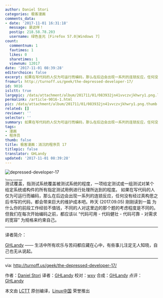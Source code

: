 ```yaml
---
author: Daniel Stori
categories: 极客漫画
comments_data:
- date: '2017-11-01 16:31:18'
  message: 是这样！
  postip: 218.58.78.203
  username: 绿色圣光 [Firefox 57.0|Windows 7]
count:
  commentnum: 1
  favtimes: 1
  likes: 0
  sharetimes: 1
  viewnum: 12017
date: '2017-11-01 08:39:28'
editorchoice: false
excerpt: 如果在写代码的人仅为可运行而编码，那么在后边会出现一系列的连锁反应，任何没有经过真构思之后书写的代码，都会带来巨大的维护成本吧。
fromurl: http://turnoff.us/geek/the-depressed-developer-17/
id: 9016
islctt: true
largepic: /data/attachment/album/201711/01/083932jn41vvczvjkhwry1.png.large.jpg
permalink: /article-9016-1.html
pic: /data/attachment/album/201711/01/083932jn41vvczvjkhwry1.png.thumb.jpg
related: []
reviewer: ''
selector: ''
summary: 如果在写代码的人仅为可运行而编码，那么在后边会出现一系列的连锁反应，任何没有经过真构思之后书写的代码，都会带来巨大的维护成本吧。
tags:
- 漫画
- 程序员
thumb: false
title: 极客漫画：消沉的程序员 17
titlepic: false
translator: GHLandy
updated: '2017-11-01 08:39:28'
---
```


![depressed-developer-17](/data/attachment/album/201711/01/083932jn41vvczvjkhwry1.png)


<ruby> 测试覆盖 <rp>  （ </rp> <rt>  Testing coverage </rt> <rp>  ） </rp></ruby>，指测试系统覆盖被测试系统的程度，一项给定测试或一组测试对某个给定系统或构件的所有指定测试用例进行处理所达到的程度。 如果在写代码的人仅为可运行而编码，那么在后边会出现一系列的连锁反应，任何没有经过真构思之后书写的代码，都会带来巨大的维护成本吧。昨天 (2017.09.05) 刚刚读到一篇 为什么你的前段工作经验不值钱，不同的人对这里边的那个题的考虑程度是不同的。但我们在每次开始编码之前，都应该以 “代码可用 - 代码健壮 - 代码可靠 - 对需求的宽容” 为规格来约束自己。




---


译者简介：


[GHLandy](http://ghlandy.com/) —— 生活中所有欢乐与苦闷都应藏在心中，有些事儿注定无人知晓，自己也无从说起。




---


via: <http://turnoff.us/geek/the-depressed-developer-17/>


作者：[Daniel Stori](http://turnoff.us/about/) 译者：[GHLandy](https://github.com/GHLandy) 校对：[wxy](https://github.com/wxy) 合成：[GHLandy](https://github.com/GHLandy) 点评：[GHLandy](https://github.com/GHLandy)


本文由 [LCTT](https://github.com/LCTT/TranslateProject) 原创编译，[Linux中国](https://linux.cn/) 荣誉推出